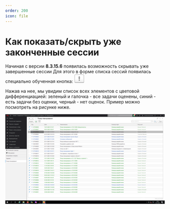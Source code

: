 ```yaml
---
order: 200
icon: file
---
```


# Как показать/скрыть уже законченные сессии

Начиная с версии **8.3.15.6**  появилась возможность скрывать уже завершенные сессии
Для этого в форме списка сессий появилась специально обученная кнопка: ![knopka](static/knopka.png)

Нажав на нее, мы увидим список всех элементов с цветовой дифференциацией: зеленый и галочка - все задачи оценены, синий - есть задачи без оценки, черный - нет оценок. Пример можно посмотреть на рисунке ниже.

![01_КакПоказатьСкрыть](static/01_КакПоказатьСкрыть.png)
